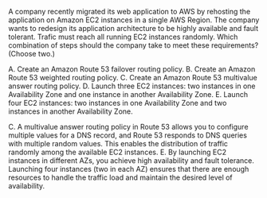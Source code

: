 A company recently migrated its web application to AWS by rehosting the application on Amazon EC2 instances in a single AWS Region. The company wants to redesign its application architecture to be highly available and fault tolerant. Trafic must reach all running EC2 instances randomly. Which combination of steps should the company take to meet these requirements? (Choose two.) 

A. Create an Amazon Route 53 failover routing policy. 
B. Create an Amazon Route 53 weighted routing policy. 
C. Create an Amazon Route 53 multivalue answer routing policy. 
D. Launch three EC2 instances: two instances in one Availability Zone and one instance in another Availability Zone. 
E. Launch four EC2 instances: two instances in one Availability Zone and two instances in another Availability Zone.

C. A multivalue answer routing policy in Route 53 allows you to configure multiple values for a DNS record, and Route 53 responds to DNS queries with multiple random values. This enables the distribution of traffic randomly among the available EC2 instances. E. By launching EC2 instances in different AZs, you achieve high availability and fault tolerance. Launching four instances (two in each AZ) ensures that there are enough resources to handle the traffic load and maintain the desired level of availability.